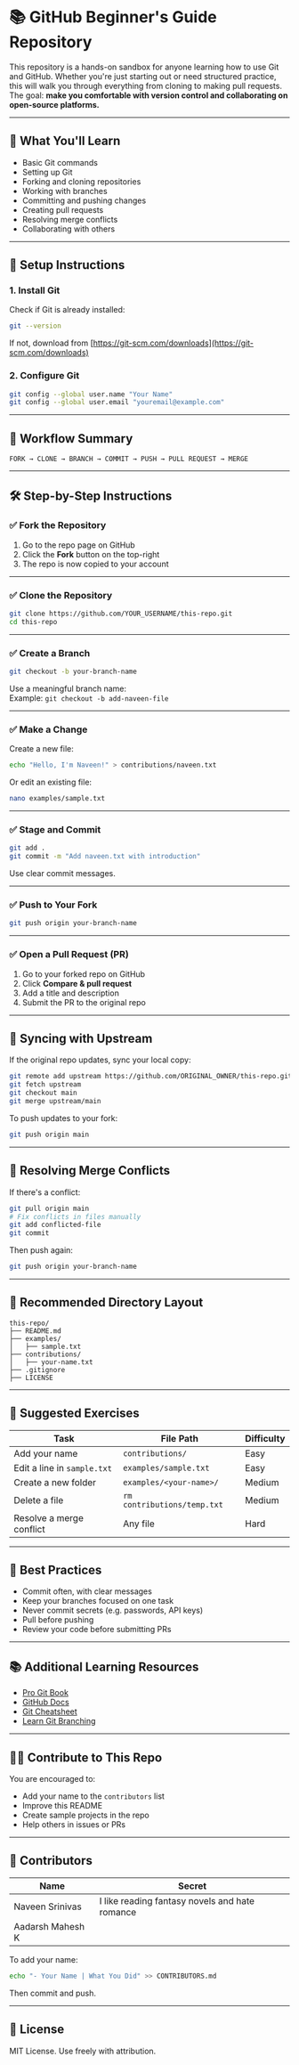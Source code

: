 # 📚 GitHub Beginner's Guide Repository

This repository is a hands-on sandbox for anyone learning how to use Git and GitHub. Whether you're just starting out or need structured practice, this will walk you through everything from cloning to making pull requests. The goal: **make you comfortable with version control and collaborating on open-source platforms.**

---

## 🧠 What You'll Learn

- Basic Git commands
- Setting up Git
- Forking and cloning repositories
- Working with branches
- Committing and pushing changes
- Creating pull requests
- Resolving merge conflicts
- Collaborating with others

---

## 🔧 Setup Instructions

### 1. Install Git

Check if Git is already installed:

```bash
git --version
```

If not, download from [https://git-scm.com/downloads](https://git-scm.com/downloads)

### 2. Configure Git

```bash
git config --global user.name "Your Name"
git config --global user.email "youremail@example.com"
```

---

## 🚀 Workflow Summary

```
FORK → CLONE → BRANCH → COMMIT → PUSH → PULL REQUEST → MERGE
```

---

## 🛠️ Step-by-Step Instructions

### ✅ Fork the Repository

1. Go to the repo page on GitHub
2. Click the **Fork** button on the top-right
3. The repo is now copied to your account

---

### ✅ Clone the Repository

```bash
git clone https://github.com/YOUR_USERNAME/this-repo.git
cd this-repo
```

---

### ✅ Create a Branch

```bash
git checkout -b your-branch-name
```

Use a meaningful branch name:  
Example: `git checkout -b add-naveen-file`

---

### ✅ Make a Change

Create a new file:

```bash
echo "Hello, I'm Naveen!" > contributions/naveen.txt
```

Or edit an existing file:

```bash
nano examples/sample.txt
```

---

### ✅ Stage and Commit

```bash
git add .
git commit -m "Add naveen.txt with introduction"
```

Use clear commit messages.

---

### ✅ Push to Your Fork

```bash
git push origin your-branch-name
```

---

### ✅ Open a Pull Request (PR)

1. Go to your forked repo on GitHub
2. Click **Compare & pull request**
3. Add a title and description
4. Submit the PR to the original repo

---

## 🔄 Syncing with Upstream

If the original repo updates, sync your local copy:

```bash
git remote add upstream https://github.com/ORIGINAL_OWNER/this-repo.git
git fetch upstream
git checkout main
git merge upstream/main
```

To push updates to your fork:

```bash
git push origin main
```

---

## 🔀 Resolving Merge Conflicts

If there's a conflict:

```bash
git pull origin main
# Fix conflicts in files manually
git add conflicted-file
git commit
```

Then push again:

```bash
git push origin your-branch-name
```

---

## 📁 Recommended Directory Layout

```
this-repo/
├── README.md
├── examples/
│   ├── sample.txt
├── contributions/
│   ├── your-name.txt
├── .gitignore
├── LICENSE
```

---

## 🧪 Suggested Exercises

| Task                             | File Path                | Difficulty |
|----------------------------------|---------------------------|------------|
| Add your name                   | `contributions/`          | Easy       |
| Edit a line in `sample.txt`     | `examples/sample.txt`     | Easy       |
| Create a new folder             | `examples/<your-name>/`   | Medium     |
| Delete a file                   | `rm contributions/temp.txt` | Medium     |
| Resolve a merge conflict        | Any file                  | Hard       |

---

## 🧹 Best Practices

- Commit often, with clear messages
- Keep your branches focused on one task
- Never commit secrets (e.g. passwords, API keys)
- Pull before pushing
- Review your code before submitting PRs

---

## 📚 Additional Learning Resources

- [Pro Git Book](https://git-scm.com/book/en/v2)
- [GitHub Docs](https://docs.github.com/en)
- [Git Cheatsheet](https://education.github.com/git-cheat-sheet-education.pdf)
- [Learn Git Branching](https://learngitbranching.js.org/)

---

## 🧑‍💻 Contribute to This Repo

You are encouraged to:

- Add your name to the `contributors` list
- Improve this README
- Create sample projects in the repo
- Help others in issues or PRs

---

## 🙌 Contributors

| Name            | Secret                      |
|-----------------|-----------------------------------|
| Naveen Srinivas | I like reading fantasy novels and hate romance |
| Aadarsh Mahesh K| |

To add your name:

```bash
echo "- Your Name | What You Did" >> CONTRIBUTORS.md
```

Then commit and push.

---

## 📜 License

MIT License. Use freely with attribution.